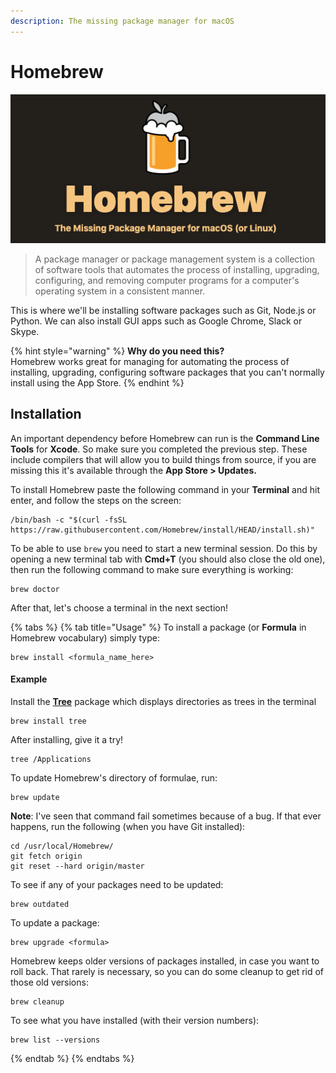 ```yaml
---
description: The missing package manager for macOS
---
```


# Homebrew

![Updating GUI apps and packages has never been this easy](<../../.gitbook/assets/image (1).png>)

> A package manager or package management system is a collection of software tools that automates the process of installing, upgrading, configuring, and removing computer programs for a computer's operating system in a consistent manner.

This is where we'll be installing software packages such as Git, Node.js or Python. We can also install GUI apps such as Google Chrome, Slack or Skype.

{% hint style="warning" %}
**Why do you need this?**\
Homebrew works great for managing for automating the process of installing, upgrading, configuring software packages that you can't normally install using the App Store.&#x20;
{% endhint %}

## Installation

An important dependency before Homebrew can run is the **Command Line Tools** for **Xcode**. So make sure you completed the previous step. These include compilers that will allow you to build things from source, if you are missing this it's available through the **App Store > Updates.**

To install Homebrew paste the following command in your **Terminal** and hit enter, and follow the steps on the screen:

```
/bin/bash -c "$(curl -fsSL https://raw.githubusercontent.com/Homebrew/install/HEAD/install.sh)"
```

To be able to use `brew` you need to start a new terminal session. Do this by opening a new terminal tab with **Cmd+T** (you should also close the old one), then run the following command to make sure everything is working:

```
brew doctor
```

After that, let's choose a terminal in the next section!

{% tabs %}
{% tab title="Usage" %}
To install a package (or **Formula** in Homebrew vocabulary) simply type:

```
brew install <formula_name_here>
```

#### Example

Install the [**Tree**](https://formulae.brew.sh/formula/tree) package which displays directories as trees in the terminal

```
brew install tree
```

After installing, give it a try!

```
tree /Applications
```

To update Homebrew's directory of formulae, run:

```
brew update
```

**Note**: I've seen that command fail sometimes because of a bug. If that ever happens, run the following (when you have Git installed):

```
cd /usr/local/Homebrew/
git fetch origin
git reset --hard origin/master
```

To see if any of your packages need to be updated:

```
brew outdated
```

To update a package:

```
brew upgrade <formula>
```

Homebrew keeps older versions of packages installed, in case you want to roll back. That rarely is necessary, so you can do some cleanup to get rid of those old versions:

```
brew cleanup
```

To see what you have installed (with their version numbers):

```
brew list --versions
```
{% endtab %}
{% endtabs %}

